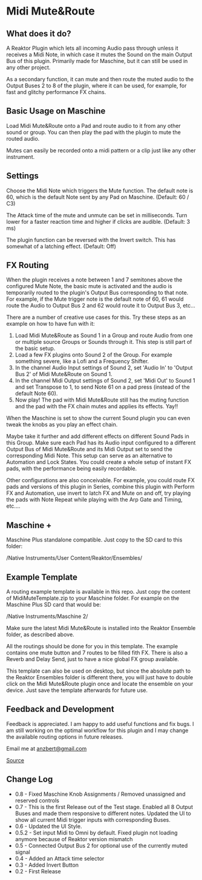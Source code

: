 # Midi Mute&Route

## What does it do?

A Reaktor Plugin which lets all incoming Audio pass through unless it receives a Midi Note, in which case it mutes the Sound on the main Output Bus of this plugin. Primarily made for Maschine, but it can still be used in any other project.

As a secondary function, it can mute and then route the muted audio to the Output Buses 2 to 8 of the plugin, where it can be used, for example, for fast and glitchy performance FX chains.

## Basic Usage on Maschine

Load Midi Mute&Route onto a Pad and route audio to it from any other sound or group. You can then play the pad with the plugin to mute the routed audio.

Mutes can easily be recorded onto a midi pattern or a clip just like any other instrument.

## Settings

Choose the Midi Note which triggers the Mute function. The default note is 60, which is the default Note sent by any Pad on Maschine. (Default: 60 / C3)

The Attack time of the mute and unmute can be set in milliseconds. Turn lower for a faster reaction time and higher if clicks are audible. (Default: 3 ms)

The plugin function can be reversed with the Invert switch. This has somewhat of a latching effect. (Default: Off)

## FX Routing

When the plugin receives a note between 1 and 7 semitones above the configured Mute Note, the basic mute is activated and the audio is temporarily routed to the plugin's Output Bus corresponding to that note. For example, if the Mute trigger note is the default note of 60, 61 would route the Audio to Output Bus 2 and 62 would route it to Output Bus 3, etc...

There are a number of creative use cases for this. Try these steps as an example on how to have fun with it:

1. Load Midi Mute&Route as Sound 1 in a Group and route Audio from one or multiple source Groups or Sounds through it. This step is still part of the basic setup.
2. Load a few FX plugins onto Sound 2 of the Group. For example something severe, like a Lofi and a Frequency Shifter.
3. In the channel Audio Input settings of Sound 2, set 'Audio In' to 'Output Bus 2' of Midi Mute&Route on Sound 1.
4. In the channel Midi Output settings of Sound 2, set 'Midi Out' to Sound 1 and set Transpose to 1, to send Note 61 on a pad press (instead of the default Note 60).
5. Now play! The pad with Midi Mute&Route still has the muting function and the pad with the FX chain mutes and applies its effects. Yay!!

When the Maschine is set to show the current Sound plugin you can even tweak the knobs as you play an effect chain.

Maybe take it further and add different effects on different Sound Pads in this Group. Make sure each Pad has its Audio input configured to a different Output Bus of Midi Mute&Route and its Midi Output set to send the corresponding Midi Note. This setup can serve as an alternative to Automation and Lock States. You could create a whole setup of instant FX pads, with the performance being easily recordable.

Other configurations are also conceivable. For example, you could route FX pads and versions of this plugin in Series, combine this plugin with Perform FX and Automation, use invert to latch FX and Mute on and off, try playing the pads with Note Repeat while playing with the Arp Gate and Timing, etc....

## Maschine +

Maschine Plus standalone compatible. Just copy to the SD card to this folder:

/Native Instruments/User Content/Reaktor/Ensembles/

## Example Template

A routing example template is available in this repo. Just copy the content of MidiMuteTemplate.zip to your Maschine folder. For example on the Maschine Plus SD card that would be:

/Native Instruments/Maschine 2/

Make sure the latest Midi Mute&Route is installed into the Reaktor Ensemble folder, as described above.

All the routings should be done for you in this template. The example contains one mute button and 7 routes to be filled fith FX. There is also a Reverb and Delay Send, just to have a nice global FX group available.

This template can also be used on desktop, but since the absolute path to the Reaktor Ensembles folder is different there, you will just have to double click on the Midi Mute&Route plugin once and locate the ensemble on your device. Just save the template afterwards for future use.

## Feedback and Development

Feedback is appreciated. I am happy to add useful functions and fix bugs. I am still working on the optimal workflow for this plugin and I may change the available routing options in future releases.

Email me at anzbert@gmail.com

[Source](https://github.com/anzbert/Midi_Mute_and_Route)

## Change Log

- 0.8 - Fixed Maschine Knob Assignments / Removed unassigned and reserved controls
- 0.7 - This is the first Release out of the Test stage. Enabled all 8 Output Buses and made them responsive to different notes. Updated the UI to show all current Midi trigger inputs with corresponding Buses.
- 0.6 - Updated the UI Style.
- 0.5.2 - Set input Midi to Omni by default. Fixed plugin not loading anymore because of Reaktor version mismatch
- 0.5 - Connected Output Bus 2 for optional use of the currently muted signal
- 0.4 - Added an Attack time selector
- 0.3 - Added Invert Button
- 0.2 - First Release

